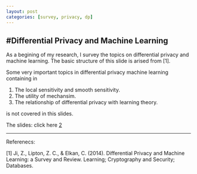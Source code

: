```yaml
---
layout: post
categories: [survey, privacy, dp]
---
```


#Differential Privacy and Machine Learning
---

As a begining of my research, I survey the topics on differential privacy and machine learning. The basic structure of this slide is arised from [1].

Some very important topics in differential privacy machine learning containing in 

1. The local sensitivity and smooth sensitivity.
2. The utility of mechansim.
3. The relationship of differential privacy with learning theory.

is not covered in this slides.


The slides: click here [2]


----
Referenecs:

[1] Ji, Z., Lipton, Z. C., & Elkan, C. (2014). Differential Privacy and Machine Learning: a Survey and Review. Learning; Cryptography and Security; Databases.

[2]: https://github.com/boliu68/boliu68.github.io/blob/master/res/differential_privacy_machine_learing.pdf?raw=true